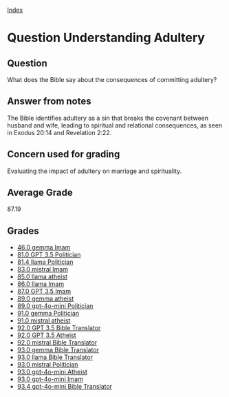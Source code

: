 
[Index](../../index.md)
# Question Understanding Adultery
## Question
What does the Bible say about the consequences of committing adultery?

## Answer from notes
The Bible identifies adultery as a sin that breaks the covenant between husband and wife, leading to spiritual and relational consequences, as seen in Exodus 20:14 and Revelation 2:22.

## Concern used for grading
Evaluating the impact of adultery on marriage and spirituality.

## Average Grade
87.19

## Grades
 * [46.0 gemma Imam](../answers/gemma_Imam/Understanding_Adultery.md)
 * [81.0 GPT 3.5 Politician](../answers/GPT_3.5_Politician/Understanding_Adultery.md)
 * [81.4 llama Politician](../answers/llama_Politician/Understanding_Adultery.md)
 * [83.0 mistral Imam](../answers/mistral_Imam/Understanding_Adultery.md)
 * [85.0 llama atheist](../answers/llama_atheist/Understanding_Adultery.md)
 * [86.0 llama Imam](../answers/llama_Imam/Understanding_Adultery.md)
 * [87.0 GPT 3.5 Imam](../answers/GPT_3.5_Imam/Understanding_Adultery.md)
 * [89.0 gemma atheist](../answers/gemma_atheist/Understanding_Adultery.md)
 * [89.0 gpt-4o-mini Politician](../answers/gpt-4o-mini_Politician/Understanding_Adultery.md)
 * [91.0 gemma Politician](../answers/gemma_Politician/Understanding_Adultery.md)
 * [91.0 mistral atheist](../answers/mistral_atheist/Understanding_Adultery.md)
 * [92.0 GPT 3.5 Bible Translator](../answers/GPT_3.5_Bible_Translator/Understanding_Adultery.md)
 * [92.0 GPT 3.5 Atheist](../answers/GPT_3.5_Atheist/Understanding_Adultery.md)
 * [92.0 mistral Bible Translator](../answers/mistral_Bible_Translator/Understanding_Adultery.md)
 * [93.0 gemma Bible Translator](../answers/gemma_Bible_Translator/Understanding_Adultery.md)
 * [93.0 llama Bible Translator](../answers/llama_Bible_Translator/Understanding_Adultery.md)
 * [93.0 mistral Politician](../answers/mistral_Politician/Understanding_Adultery.md)
 * [93.0 gpt-4o-mini Atheist](../answers/gpt-4o-mini_Atheist/Understanding_Adultery.md)
 * [93.0 gpt-4o-mini Imam](../answers/gpt-4o-mini_Imam/Understanding_Adultery.md)
 * [93.4 gpt-4o-mini Bible Translator](../answers/gpt-4o-mini_Bible_Translator/Understanding_Adultery.md)
